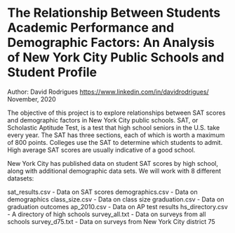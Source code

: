 # The Relationship Between Students Academic Performance and Demographic Factors: An Analysis of New York City Public Schools and Student Profile
Author: David Rodrigues https://www.linkedin.com/in/davidrodrigues/ November, 2020

The objective of this project is to explore relationships between SAT scores and demographic factors in New York City public schools. SAT, or Scholastic Aptitude Test, is a test that high school seniors in the U.S. take every year. The SAT has three sections, each of which is worth a maximum of 800 points. Colleges use the SAT to determine which students to admit. High average SAT scores are usually indicative of a good school.

New York City has published data on student SAT scores by high school, along with additional demographic data sets. We will work with 8 different datasets:

sat_results.csv - Data on SAT scores
demographics.csv - Data on demographics
class_size.csv - Data on class size
graduation.csv - Data on graduation outcomes
ap_2010.csv - Data on AP test results
hs_directory.csv - A directory of high schools
survey_all.txt - Data on surveys from all schools
survey_d75.txt - Data on surveys from New York City district 75
